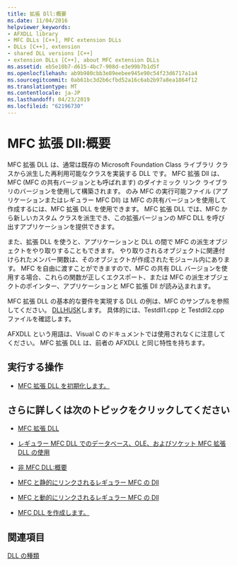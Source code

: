```yaml
---
title: 拡張 Dll:概要
ms.date: 11/04/2016
helpviewer_keywords:
- AFXDLL library
- MFC DLLs [C++], MFC extension DLLs
- DLLs [C++], extension
- shared DLL versions [C++]
- extension DLLs [C++], about MFC extension DLLs
ms.assetid: eb5e10b7-d615-4bc7-908d-e3e99b7b1d5f
ms.openlocfilehash: ab9b980cbb3e89eebee945e90c54f23d6717a1a4
ms.sourcegitcommit: 0ab61bc3d2b6cfbd52a16c6ab2b97a8ea1864f12
ms.translationtype: MT
ms.contentlocale: ja-JP
ms.lasthandoff: 04/23/2019
ms.locfileid: "62196730"
---
```

# <a name="mfc-extension-dlls-overview"></a>MFC 拡張 Dll:概要

MFC 拡張 DLL は、通常は既存の Microsoft Foundation Class ライブラリ クラスから派生した再利用可能なクラスを実装する DLL です。 MFC 拡張 Dll は、MFC (MFC の共有バージョンとも呼ばれます) のダイナミック リンク ライブラリのバージョンを使用して構築されます。 のみ MFC の実行可能ファイル (アプリケーションまたはレギュラー MFC Dll) は MFC の共有バージョンを使用して作成するには、MFC 拡張 DLL を使用できます。 MFC 拡張 DLL では、MFC から新しいカスタム クラスを派生でき、この拡張バージョンの MFC DLL を呼び出すアプリケーションを提供できます。

また、拡張 DLL を使うと、アプリケーションと DLL の間で MFC の派生オブジェクトをやり取りすることもできます。 やり取りされるオブジェクトに関連付けられたメンバー関数は、そのオブジェクトが作成されたモジュール内にあります。 MFC を自由に渡すことができますので、MFC の共有 DLL バージョンを使用する場合、これらの関数が正しくエクスポート、または MFC の派生オブジェクトのポインター、アプリケーションと MFC 拡張 Dll が読み込まれます。

MFC 拡張 DLL の基本的な要件を実現する DLL の例は、MFC のサンプルを参照してください。 [DLLHUSK](https://github.com/Microsoft/VCSamples/tree/master/VC2010Samples/MFC/advanced/dllhusk)します。 具体的には、Testdll1.cpp と Testdll2.cpp ファイルを確認します。

AFXDLL という用語は、Visual C のドキュメントでは使用されなくに注意してください。 MFC 拡張 DLL は、前者の AFXDLL と同じ特性を持ちます。

## <a name="what-do-you-want-to-do"></a>実行する操作

- [MFC 拡張 DLL を初期化します。](run-time-library-behavior.md#initializing-extension-dlls)

## <a name="what-do-you-want-to-know-more-about"></a>さらに詳しくは次のトピックをクリックしてください

- [MFC 拡張 DLL](extension-dlls.md)

- [レギュラー MFC DLL でのデータベース、OLE、およびソケット MFC 拡張 DLL の使用](using-database-ole-and-sockets-extension-dlls-in-regular-dlls.md)

- [非 MFC DLL:概要](non-mfc-dlls-overview.md)

- [MFC と静的にリンクされるレギュラー MFC の Dll](regular-dlls-statically-linked-to-mfc.md)

- [MFC と動的にリンクされるレギュラー MFC の Dll](regular-dlls-dynamically-linked-to-mfc.md)

- [MFC DLL を作成します。](../mfc/reference/mfc-dll-wizard.md)

## <a name="see-also"></a>関連項目

[DLL の種類](kinds-of-dlls.md)
